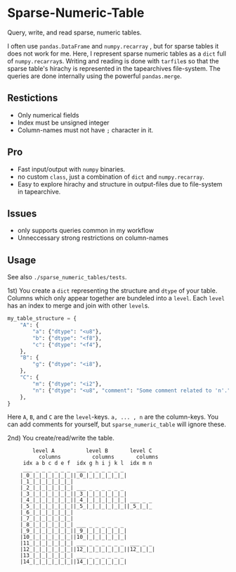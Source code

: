 Sparse-Numeric-Table
====================

Query, write, and read sparse, numeric tables.

I often use ```pandas.DataFrame``` and ```numpy.recarray``` , but for sparse tables it does not work for me.
Here, I represent sparse numeric tables as a ```dict``` full of ```numpy.recarray```s.
Writing and reading is done with ```tarfile```s so that the sparse table's hirachy is represented in the tapearchives file-system.
The queries are done internally using the powerful ```pandas.merge```.

Restictions
-----------
- Only numerical fields
- Index must be unsigned integer
- Column-names must not have ```;``` character in it.

Pro
---
- Fast input/output with ```numpy``` binaries. 
- no custom ```class```, just a combination of ```dict``` and ```numpy.recarray```.
- Easy to explore hirachy and structure in output-files due to file-system in tapearchive.

Issues
------
- only supports queries common in my workflow
- Unneccessary strong restrictions on column-names

Usage
-----
See also ```./sparse_numeric_tables/tests```.

1st) You create a ```dict``` representing the structure and ```dtype``` of your table.
Columns which only appear together are bundeled into a ```level```. Each ```level``` has an index to merge and join with other ```level```s.

```python
my_table_structure = {
    "A": {
        "a": {"dtype": "<u8"},
        "b": {"dtype": "<f8"},
        "c": {"dtype": "<f4"},
    },
    "B": {
        "g": {"dtype": "<i8"},
    },
    "C": {
        "m": {"dtype": "<i2"},
        "n": {"dtype": "<u8", "comment": "Some comment related to 'n'."},
    },
}
```
Here ```A```, ```B```, and ```C``` are the ```level```-keys. ```a, ... , n``` are the column-keys.
You can add comments for yourself, but ```sparse_numeric_table``` will ignore these.

2nd) You create/read/write the table.


```
        level A          level B       level C
          columns          columns       columns
     idx a b c d e f  idx g h i j k l  idx m n
     ___ _ _ _ _ _ _  ___ _ _ _ _ _ _
    |_0_|_|_|_|_|_|_||_0_|_|_|_|_|_|_|
    |_1_|_|_|_|_|_|_|
    |_2_|_|_|_|_|_|_| ___ _ _ _ _ _ _
    |_3_|_|_|_|_|_|_||_3_|_|_|_|_|_|_|
    |_4_|_|_|_|_|_|_||_4_|_|_|_|_|_|_| ___ _ _
    |_5_|_|_|_|_|_|_||_5_|_|_|_|_|_|_||_5_|_|_
    |_6_|_|_|_|_|_|_|
    |_7_|_|_|_|_|_|_|
    |_8_|_|_|_|_|_|_| ___ _ _ _ _ _ _
    |_9_|_|_|_|_|_|_||_9_|_|_|_|_|_|_|
    |10_|_|_|_|_|_|_||10_|_|_|_|_|_|_|
    |11_|_|_|_|_|_|_| ___ _ _ _ _ _ _  ___ _ _ 
    |12_|_|_|_|_|_|_||12_|_|_|_|_|_|_||12_|_|_|
    |13_|_|_|_|_|_|_| ___ _ _ _ _ _ _
    |14_|_|_|_|_|_|_||14_|_|_|_|_|_|_|
```


